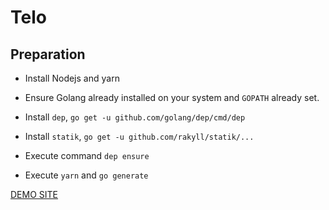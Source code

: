# Telo

## Preparation

- Install Nodejs and yarn

- Ensure Golang already installed on your system and `GOPATH` already set.

- Install `dep`, `go get -u github.com/golang/dep/cmd/dep`

- Install `statik`, `go get -u github.com/rakyll/statik/...`

- Execute command `dep ensure`

- Execute `yarn` and `go generate`

[DEMO SITE](http://cassavahq.com)